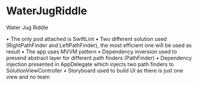 # WaterJugRiddle
Water Jug Riddle

• The only pod attached is SwiftLint
• Two different solution used (RightPathFinder and LeftPathFinder), the most efficient one will be used as result
• The app uses MVVM pattern
• Dependency inversion used to presend abstract layer for different path finders (PathFinder)
• Dependency injection presented in AppDelegate which injects two path finders to SolutionViewController
• Storyboard used to build UI as there is just one view and no team
